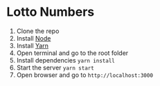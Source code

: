# Lotto Numbers

1. Clone the repo
2. Install [Node](https://nodejs.org/)
3. Install [Yarn](https://yarnpkg.com/en/docs/install)
4. Open terminal and go to the root folder
5. Install dependencies `yarn install`
6. Start the server `yarn start`
7. Open browser and go to `http://localhost:3000`
